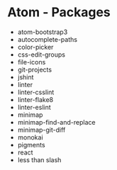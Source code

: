 # Atom - Packages

- atom-bootstrap3
- autocomplete-paths
- color-picker
- css-edit-groups
- file-icons
- git-projects
- jshint
- linter
- linter-csslint
- linter-flake8
- linter-eslint
- minimap
- minimap-find-and-replace
- minimap-git-diff
- monokai
- pigments
- react
- less than slash
